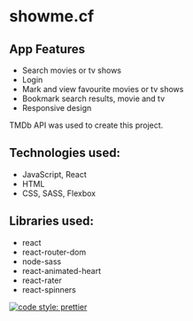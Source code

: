 # showme.cf

## App Features

- Search movies or tv shows
- Login
- Mark and view favourite movies or tv shows
- Bookmark search results, movie and tv
- Responsive design

TMDb API was used to create this project.

## Technologies used:

- JavaScript, React
- HTML
- CSS, SASS, Flexbox

## Libraries used:

- react
- react-router-dom
- node-sass
- react-animated-heart
- react-rater
- react-spinners

[![code style: prettier](https://img.shields.io/badge/code_style-prettier-ff69b4.svg?style=flat-square)](https://github.com/prettier/prettier)
